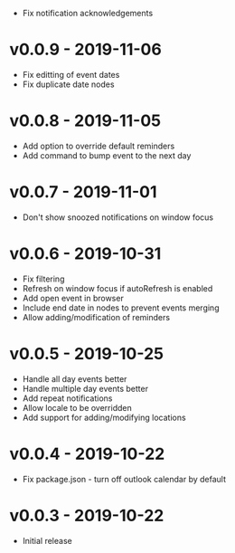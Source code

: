 - Fix notification acknowledgements

# v0.0.9 - 2019-11-06
- Fix editting of event dates
- Fix duplicate date nodes

# v0.0.8 - 2019-11-05
- Add option to override default reminders
- Add command to bump event to the next day

# v0.0.7 - 2019-11-01
- Don't show snoozed notifications on window focus

# v0.0.6 - 2019-10-31
- Fix filtering
- Refresh on window focus if autoRefresh is enabled
- Add open event in browser
- Include end date in nodes to prevent events merging
- Allow adding/modification of reminders

# v0.0.5 - 2019-10-25
- Handle all day events better
- Handle multiple day events better
- Add repeat notifications
- Allow locale to be overridden
- Add support for adding/modifying locations

# v0.0.4 - 2019-10-22
- Fix package.json - turn off outlook calendar by default

# v0.0.3 - 2019-10-22
- Initial release
